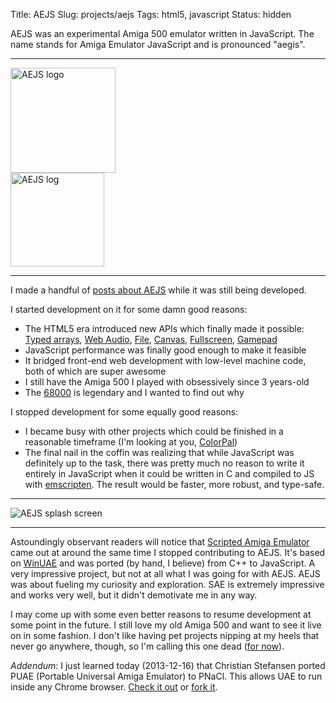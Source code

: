 Title: AEJS
Slug: projects/aejs
Tags: html5, javascript
Status: hidden

AEJS was an experimental Amiga 500 emulator written in JavaScript.  The name
stands for Amiga Emulator JavaScript and is pronounced "aegis".

-------------------------------------------------------------------------------

<div class="row">
    <div class="col-xs-12 col-sm-6">
        <img style="height: 168px"
        src="{filename}/static/projects/aejs/icon_aejs.png" title="AEJS logo"
        alt="AEJS logo" />
    </div>
    <div class="col-xs-12 col-sm-6">
        <img style="height: 150px"
        src="{filename}/static/projects/aejs/log.png" title="AEJS log"
        alt="AEJS log" />
    </div>
</div>

-------------------------------------------------------------------------------

I made a handful of [posts about AEJS][12] while it was still being developed.

I started development on it for some damn good reasons:

 - The HTML5 era introduced new APIs which finally made it possible: 
   [Typed arrays][13], [Web Audio][1], [File][2], [Canvas][3], [Fullscreen][4],
   [Gamepad][5]
 - JavaScript performance was finally good enough to make it feasible
 - It bridged front-end web development with low-level machine code, both of
   which are super awesome
 - I still have the Amiga 500 I played with obsessively since 3 years-old
 - The [68000][6] is legendary and I wanted to find out why

I stopped development for some equally good reasons:

 - I became busy with other projects which could be finished in a reasonable
   timeframe (I'm looking at you, [ColorPal][7])
 - The final nail in the coffin was realizing that while JavaScript was
   definitely up to the task, there was pretty much no reason to write it
   entirely in JavaScript when it could be written in C and compiled to JS with
   [emscripten][10].  The result would be faster, more robust, and type-safe.

-------------------------------------------------------------------------------

<div class="row">
    <div class="text-center col-xs-12 col-sm-6">
        <img src="{filename}/static/projects/aejs/splash.png" 
        title="AEJS splash screen" alt="AEJS splash screen" />
    </div>
</div>

-------------------------------------------------------------------------------

Astoundingly observant readers will notice that [Scripted Amiga Emulator][8]
came out at around the same time I stopped contributing to AEJS.  It's based on
[WinUAE][9] and was ported (by hand, I believe) from C++ to JavaScript.  A very
impressive project, but not at all what I was going for with AEJS.  AEJS was
about fueling my curiosity and exploration.  SAE is extremely impressive and
works very well, but it didn't demotivate me in any way.

I may come up with some even better reasons to resume development at some point
in the future.  I still love my old Amiga 500 and want to see it live on in
some fashion.  I don't like having pet projects nipping at my heels that never
go anywhere, though, so I'm calling this one dead ([for now][11]).

*Addendum*: I just learned today (2013-12-16) that Christian Stefansen ported
PUAE (Portable Universal Amiga Emulator) to PNaCl.  This allows UAE to run
inside any Chrome browser.  [Check it out][14] or [fork it][15].

[1]: http://www.w3.org/TR/webaudio/ "Web Audio API"
[2]: http://www.w3.org/TR/FileAPI/ "File API"
[3]: http://www.w3.org/TR/2dcontext/ "Canvas 2D context"
[4]: http://www.w3.org/TR/fullscreen/ "Fullscreen API"
[5]: http://www.w3.org/TR/gamepad/ "Gamepad API"
[6]: https://en.wikipedia.org/wiki/Motorola_68000 "Motorola 68000"
[7]: http://colorpal.org/ "ColorPal"
[8]: https://github.com/naTmeg/ScriptedAmigaEmulator "ScriptedAmigaEmulator"
[9]: https://github.com/tonioni/WinUAE "WinUAE"
[10]: http://emscripten.org "emscripten"
[11]: https://github.com/mwcz/AEJS/ "AEJS on GitHub"
[12]: /tag/aejs/ "Posts about AEJS"
[13]: https://developer.mozilla.org/en-US/docs/Web/JavaScript/Typed_arrays
    "JavaScript typed arrays"
[14]: http://pnacl-amiga-emulator.appspot.com/ "PNaCl port of PUAE"
[15]: https://github.com/cstefansen/PUAE "PNaCl PUAE port's source code"
